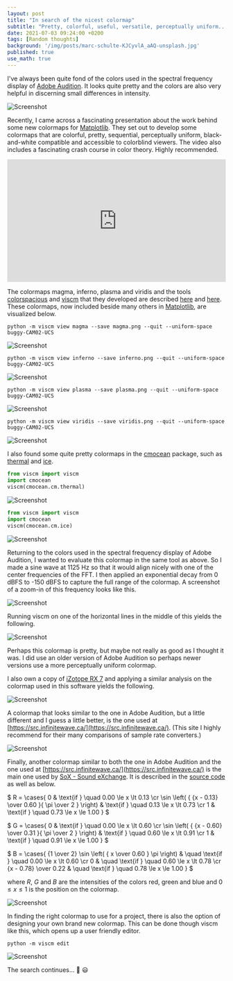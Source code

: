 ```yaml
---
layout: post
title: "In search of the nicest colormap"
subtitle: "Pretty, colorful, useful, versatile, perceptually uniform..."
date: 2021-07-03 09:24:00 +0200
tags: [Random thoughts]
background: '/img/posts/marc-schulte-KJCyvlA_aAQ-unsplash.jpg'
published: true
use_math: true
---
```


<!-- https://unsplash.com/photos/KJCyvlA_aAQ -->
<!-- https://unsplash.com/photos/mz471WAXhCU -->

I've always been quite fond of the colors used in the spectral frequency display of [Adobe Audition](https://www.adobe.com/se/products/audition.html). It looks quite pretty and the colors are also very helpful in discerning small differences in intensity. 

<img class="img-fluid" src="/img/posts/audition.jpg" alt="Screenshot">

Recently, I came across a fascinating presentation about the work behind some new colormaps for [Matplotlib](https://matplotlib.org/). They set out to develop some colormaps that are colorful, pretty, sequential, perceptually uniform, black-and-white compatible and accessible to colorblind viewers. The video also includes a fascinating crash course in color theory. Highly recommended.

<!-- https://www.w3schools.com/howto/howto_css_responsive_iframes.asp -->
<div style="position:relative;overflow:hidden;width:100%;padding-top:56.25%;">
<iframe style="position:absolute;top:0;left:0;bottom:0;right:0;width:100%;height:100%;" src="https://www.youtube.com/embed/xAoljeRJ3lU" title="YouTube video player" frameborder="0" allow="accelerometer; autoplay; clipboard-write; encrypted-media; gyroscope; picture-in-picture" allowfullscreen></iframe>
</div>

The colormaps magma, inferno, plasma and viridis and the tools [colorspacious](https://pypi.org/project/colorspacious/) and [viscm](https://pypi.org/project/viscm/) that they developed are described [here](https://bids.github.io/colormap/) and [here](https://github.com/bids/colormap). These colormaps, now included beside many others in [Matplotlib](https://matplotlib.org/stable/tutorials/colors/colormaps.html), are visualized below.

```
python -m viscm view magma --save magma.png --quit --uniform-space buggy-CAM02-UCS
```
<img class="img-fluid" src="/img/posts/magma.png" alt="Screenshot">

```
python -m viscm view inferno --save inferno.png --quit --uniform-space buggy-CAM02-UCS
```
<img class="img-fluid" src="/img/posts/inferno.png" alt="Screenshot">

```
python -m viscm view plasma --save plasma.png --quit --uniform-space buggy-CAM02-UCS
```
<img class="img-fluid" src="/img/posts/plasma.png" alt="Screenshot">

```
python -m viscm view viridis --save viridis.png --quit --uniform-space buggy-CAM02-UCS
```
<img class="img-fluid" src="/img/posts/viridis.png" alt="Screenshot">

I also found some quite pretty colormaps in the [cmocean](https://matplotlib.org/cmocean/) package, such as [thermal](https://matplotlib.org/cmocean/#thermal) and [ice](https://matplotlib.org/cmocean/#ice).

```python
from viscm import viscm
import cmocean
viscm(cmocean.cm.thermal)
```
<img class="img-fluid" src="/img/posts/thermal.png" alt="Screenshot">

```python
from viscm import viscm
import cmocean
viscm(cmocean.cm.ice)
```
<img class="img-fluid" src="/img/posts/ice.png" alt="Screenshot">

Returning to the colors used in the spectral frequency display of Adobe Audition, I wanted to evaluate this colormap in the same tool as above. So I made a sine wave at 1125 Hz so that it would align nicely with one of the center frequencies of the FFT. I then applied an exponential decay from 0 dBFS to -150 dBFS to capture the full range of the colormap. A screenshot of a zoom-in of this frequency looks like this.

<img class="img-fluid" src="/img/posts/audition-crop.jpg" alt="Screenshot">

Running viscm on one of the horizontal lines in the middle of this yields the following.

<img class="img-fluid" src="/img/posts/audition-viscm.png" alt="Screenshot">

Perhaps this colormap is pretty, but maybe not really as good as I thought it was. I did use an older version of Adobe Audition so perhaps newer versions use a more perceptually uniform colormap.

I also own a copy of [iZotope RX 7](https://www.izotope.com/en/products/rx.html) and applying a similar analysis on the colormap used in this software yields the following.

<img class="img-fluid" src="/img/posts/rx7-viscm.png" alt="Screenshot">

A colormap that looks similar to the one in Adobe Audition, but a little different and I guess a little better, is the one used at [https://src.infinitewave.ca/](https://src.infinitewave.ca/). (This site I highly recommend for their many comparisons of sample rate converters.)

<img class="img-fluid" src="/img/posts/src.infinitewave.ca.png" alt="Screenshot">

Finally, another colormap similar to both the one in Adobe Audition and the one used at [https://src.infinitewave.ca/](https://src.infinitewave.ca/) is the main one used by [SoX - Sound eXchange](http://sox.sourceforge.net/). It is described in the [source code](https://sourceforge.net/p/sox/code/ci/master/tree/src/spectrogram.c#l648) as well as below.

<!-- https://benlansdell.github.io/computing/mathjax/, but needed to swap single with double dollar signs in the header, as double double dollar signs did not work well. -->
<!-- https://www.onemathematicalcat.org/MathJaxDocumentation/TeXSyntax.htm -->
<!-- http://docs.mathjax.org/en/latest/index.html -->
<!-- https://math.meta.stackexchange.com/questions/5020/mathjax-basic-tutorial-and-quick-reference -->
$
R = 
\cases{
0  & \text{if } \quad 0.00 \le x \lt 0.13 \cr
\sin \left( { {x - 0.13} \over 0.60 }{ \pi \over 2 } \right)  & \text{if } \quad 0.13 \le x \lt 0.73 \cr
1 & \text{if } \quad 0.73 \le x \le 1.00
}
$

$
G = 
\cases{
0  & \text{if } \quad 0.00 \le x \lt 0.60 \cr
\sin \left( { {x - 0.60} \over 0.31 }{ \pi \over 2 } \right)  & \text{if } \quad 0.60 \le x \lt 0.91 \cr
1 & \text{if } \quad 0.91 \le x \le 1.00
}
$

$
B = 
\cases{
{1 \over 2} \sin \left( { x \over 0.60 } \pi \right)  & \quad \text{if } \quad 0.00 \le x \lt 0.60 \cr
0 & \quad \text{if } \quad 0.60 \le x \lt 0.78 \cr
{x - 0.78} \over 0.22 & \quad \text{if } \quad 0.78 \le x \le 1.00
}
$

where $R$, $G$ and $B$ are the intensities of the colors red, green and blue and $0 \le x \le 1$ is the position on the colormap.

<img class="img-fluid" src="/img/posts/sox.png" alt="Screenshot">

In finding the right colormap to use for a project, there is also the option of designing your own brand new colormap. This can be done though viscm like this, which opens up a user friendly editor.
```
python -m viscm edit
```
<img class="img-fluid" src="/img/posts/viscm-editor.png" alt="Screenshot">

The search continues... :telescope: :smiley:
